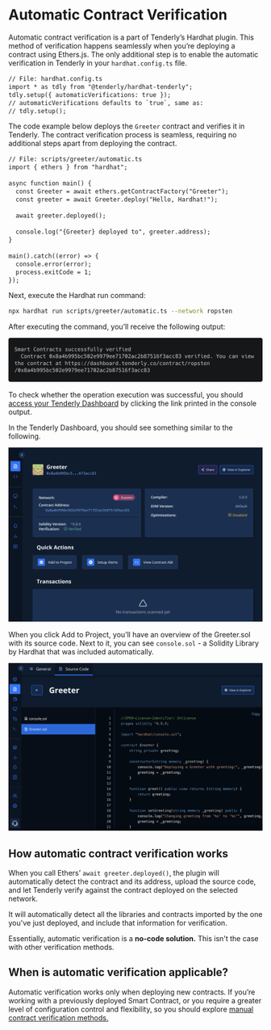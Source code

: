 # Automatic Contract Verification

Automatic contract verification is a part of Tenderly’s Hardhat plugin. This method of verification happens seamlessly when you’re deploying a contract using Ethers.js. The only additional step is to enable the automatic verification in Tenderly in your `hardhat.config.ts` file.

```tsx
// File: hardhat.config.ts
import * as tdly from "@tenderly/hardhat-tenderly";
tdly.setup({ automaticVerifications: true });
// automaticVerifications defaults to `true`, same as:
// tdly.setup();
```

The code example below deploys the `Greeter` contract and verifies it in Tenderly. The contract verification process is seamless, requiring no additional steps apart from deploying the contract.

```tsx
// File: scripts/greeter/automatic.ts
import { ethers } from "hardhat";

async function main() {
  const Greeter = await ethers.getContractFactory("Greeter");
  const greeter = await Greeter.deploy("Hello, Hardhat!");

  await greeter.deployed();

  console.log("{Greeter} deployed to", greeter.address);
}

main().catch((error) => {
  console.error(error);
  process.exitCode = 1;
});
```

Next, execute the Hardhat run command:

```bash
npx hardhat run scripts/greeter/automatic.ts --network ropsten
```

After executing the command, you’ll receive the following output:

![Output of npx hardhat run scripts/greeter/automatic.ts --network ropsten](<../../../.gitbook/assets/automatic terminal>)

To check whether the operation execution was successful, you should [access your Tenderly Dashboard](https://dashboard.tenderly.co/) by clicking the link printed in the console output.

In the Tenderly Dashboard, you should see something similar to the following.&#x20;

![Verified contract in Tenderly Dashboard](<../../../.gitbook/assets/automatic dashboard contract>)

When you click Add to Project, you’ll have an overview of the Greeter.sol with its source code. Next to it, you can see `console.sol` - a Solidity Library by Hardhat that was included automatically.

![Source code of the verified Contract added to a project](../../../.gitbook/assets/image.png)

## How automatic contract verification works

When you call Ethers’ `await greeter.deployed()`, the plugin will automatically detect the contract and its address, upload the source code, and let Tenderly verify against the contract deployed on the selected network.&#x20;

It will automatically detect all the libraries and contracts imported by the one you've just deployed, and include that information for verification.&#x20;

Essentially, automatic verification is a **no-code solution.**  This isn't the case with other verification methods.

## When is automatic verification applicable?

Automatic verification works only when deploying new contracts. If you’re working with a previously deployed Smart Contract, or you require a greater level of configuration control and flexibility, so you should explore [manual contract verification methods.](https://docs.tenderly.co/monitoring/contract-verification/verifying-contracts-using-the-tenderly-hardhat-plugin/manual-contract-verification)
